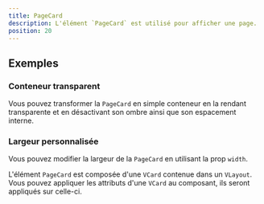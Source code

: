 ```yaml
---
title: PageCard
description: L'élément `PageCard` est utilisé pour afficher une page.
position: 20
---
```


<doc-tabs>

<doc-tab-item label="Utilisation">

<doc-usage name="page-card"></doc-usage>

## Exemples

### Conteneur transparent

Vous pouvez transformer la `PageCard` en simple conteneur en la rendant transparente et en désactivant son ombre ainsi que son espacement interne.

<doc-example file="page-card/transparent"></doc-example>

### Largeur personnalisée

Vous pouvez modifier la largeur de la `PageCard` en utilisant la prop `width`.

<doc-alert type="info">

L'élément `PageCard` est composée d'une `VCard` contenue dans un `VLayout`. Vous pouvez appliquer les attributs d'une `VCard` au composant, ils seront appliqués sur celle-ci.

</doc-alert>

<doc-example file="page-card/width"></doc-example>

</doc-tab-item>

<doc-tab-item label="API">
<doc-api name="page-card"></doc-api>
</doc-tab-item>

</doc-tabs>
